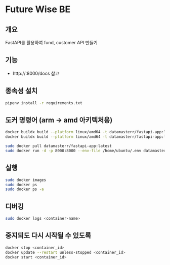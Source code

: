 # Future Wise BE

## 개요
FastAPI를 활용하여 fund, customer API 만들기

## 기능
- http://<public-ip>:8000/docs 참고

## 종속성 설치
```bash
pipenv install -r requirements.txt
```

## 도커 명령어 (arm -> amd 아키텍처용)
```bash
docker buildx build --platform linux/amd64 -t datamasterr/fastapi-app:latest . --load
docker buildx build --platform linux/amd64 -t datamasterr/fastapi-app:latest . --push
```
```bash
sudo docker pull datamasterr/fastapi-app:latest
sudo docker run -d -p 8000:8000 --env-file /home/ubuntu/.env datamasterr/fastapi-app:latest
``` 

## 실행
```bash
sudo docker images
sudo docker ps
sudo docker ps -a
```

## 디버깅
```bash
sudo docker logs <container-name>
```

## 중지되도 다시 시작될 수 있도록
```bash
docker stop <container_id>
docker update --restart unless-stopped <container_id>
docker start <container_id>
```
